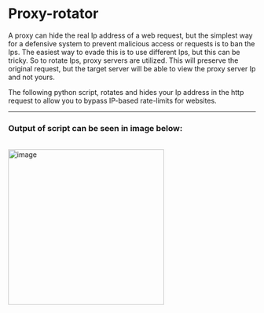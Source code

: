 # Proxy-rotator

A proxy can hide the real Ip address of a web request, but the simplest way for a defensive system to prevent malicious access or requests is to ban the Ips. The easiest way to evade this is to use different Ips, but this can be tricky. So to rotate Ips, proxy servers are utilized. This will preserve the original request, but the target server will be able to view the proxy server Ip and not yours.

The following python script, rotates and hides your Ip address in the http request to allow you to bypass IP-based rate-limits for websites.

---
### Output of script can be seen in image below:
<br>
<img width="317" alt="image" src="https://github.com/GhattasFarah/Proxy-rotator/assets/91408129/4281c033-4df1-45ef-9903-45bfb582add0">
